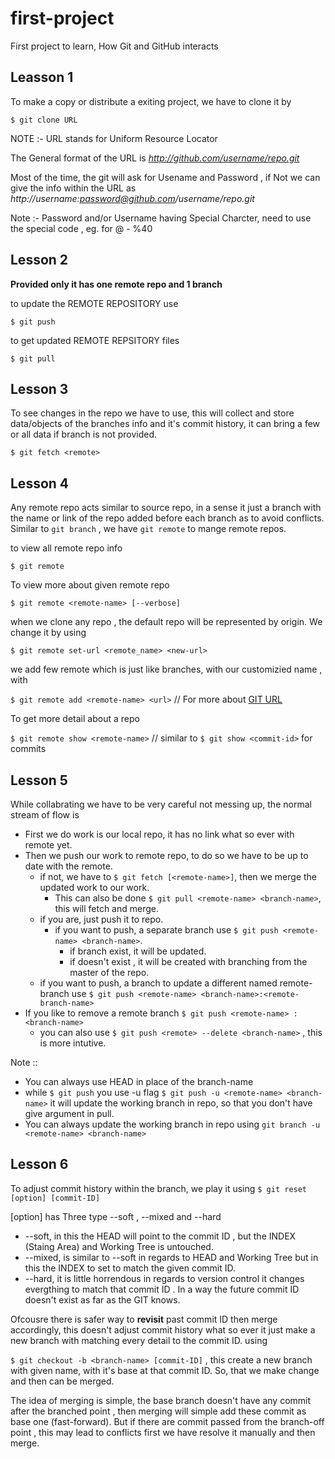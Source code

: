 # first-project
First project to learn, How Git and GitHub interacts

## Leasson 1

To make a copy or distribute a exiting project, we have to clone it by

`$ git clone URL`

NOTE :- URL stands for Uniform Resource Locator

The General format of the URL is *http://github.com/username/repo.git*

Most of the time, the git will ask for Usename and Password , if Not we can give
the info within the URL as
*http://username:password@github.com/username/repo.git*

Note :- Password and/or Username having Special Charcter, need to use the special code , eg. for @ - %40

## Lesson 2

**Provided only it has one remote repo and 1 branch**

to update the REMOTE REPOSITORY use

`$ git push`

to get updated REMOTE REPSITORY files

`$ git pull`

## Lesson 3

To see changes in the repo we have to use, this will collect and store data/objects of the branches info and
it's commit history, it can bring a few or all data if branch is not provided.

`$ git fetch <remote>`

## Lesson 4

Any remote repo acts similar to source repo, in a sense it just a branch with the name or link of the repo added
before each branch as to avoid conflicts. Similar to `git branch` , we have `git remote` to mange remote repos.

to view all remote repo info

`$ git remote` 

To view more about given remote repo

`$ git remote <remote-name> [--verbose]` 

when we clone any repo , the default repo will be represented by origin. We change it by using

`$ git remote set-url <remote_name> <new-url>`

we add few remote which is just like branches, with our customizied name , with

`$ git remote add <remote-name> <url>` // For more about [GIT URL](https://git-scm.com/docs/git-push#URLS)

To get more detail about a repo

`$ git remote show <remote-name>` // similar to `$ git show <commit-id>` for commits 

## Lesson 5

While collabrating we have to be very careful not messing up, the normal stream of flow is 

* First we do work is our local repo, it has no link what so ever with remote yet.
* Then we push our work to remote repo, to do so we have to be up to date with the remote.
    * if not, we have to `$ git fetch [<remote-name>]`, then we merge the updated work to our work.
        * This can also be done `$ git pull <remote-name> <branch-name>`, this will fetch and merge.
    * if you are, just push it to repo.
        * if you want to push, a separate branch use `$ git push <remote-name> <branch-name>`.
            * if branch exist, it will be updated.
            * if doesn't exist , it will be created with branching from the master of the repo.
    * if you want to push, a branch to update a different named remote-branch use `$ git push <remote-name> <branch-name>:<remote-branch-name>` 
* If you like to remove a remote branch `$ git push <remote-name> :<branch-name>`
    * you can also use `$ git push <remote> --delete <branch-name>` , this is more intutive.

Note ::
* You can always use HEAD in place of the branch-name
* while `$ git push` you use -u flag `$ git push -u <remote-name> <branch-name>` it will update the working branch in repo, so that you don't have give <branch-name> argument in pull.
* You can always update the working branch in repo using `git branch -u <remote-name> <branch-name>`  

## Lesson 6

To adjust commit history within the branch, we play it using `$ git reset [option] [commit-ID]`

\[option\] has Three type --soft , --mixed and --hard

* --soft, in this the HEAD will point to the commit ID , but the INDEX (Staing Area) and Working Tree is untouched.
* --mixed, is similar to --soft in regards to HEAD and Working Tree but in this the INDEX to set to match the given commit ID.
* --hard, it is little horrendous in regards to version control it changes evergthing to match that commit ID . In a way the future commit ID doesn't exist as far as the GIT knows.


Ofcousre there is safer way to **revisit** past commit ID then merge accordingly, this doesn't adjust commit history what so ever 
it just make a new branch with matching every detail to the commit ID. using

`$ git checkout -b <branch-name> [commit-ID]` , this create a new branch with given name, with it's base at that commit ID. So, that we make change and then can be merged.
 
The idea of merging is simple, the base branch doesn't have any commit after the branched point , then merging will simple add 
these commit as base one (fast-forward). But if there are commit passed from the branch-off point , this may lead to conflicts
first we have resolve it manually and then merge.